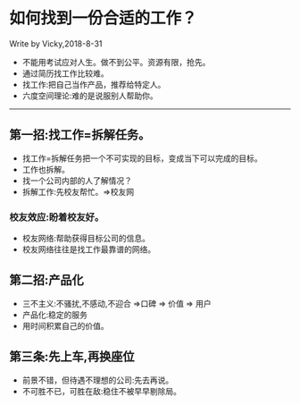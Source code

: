 # 如何找到一份合适的工作？
Write by Vicky,2018-8-31

- 不能用考试应对人生。做不到公平。资源有限，抢先。
- 通过简历找工作比较难。
- 找工作:把自己当作产品，推荐给特定人。
- 六度空间理论:难的是说服别人帮助你。

---
## 第一招:找工作=拆解任务。
- 找工作=拆解任务把一个不可实现的目标，变成当下可以完成的目标。
- 工作也拆解。
- 找一个公司内部的人了解情况？
- 拆解工作:先校友帮忙。=>校友网

### 校友效应:盼着校友好。
- 校友网络:帮助获得目标公司的信息。
- 校友网络往往是找工作最靠谱的网络。

## 第二招:产品化
- 三不主义:不骚扰,不感动,不迎合 =>口碑 => 价值 => 用户
- 产品化:稳定的服务
- 用时间积累自己的价值。

## 第三条:先上车,再换座位
- 前景不错，但待遇不理想的公司:先去再说。
- 不可胜不已，可胜在敌:稳住不被早早剔除局。